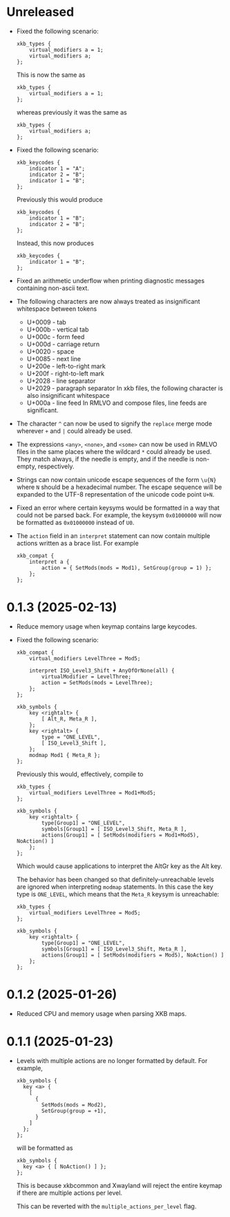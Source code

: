 # Unreleased

- Fixed the following scenario:

  ```xkb
  xkb_types {
      virtual_modifiers a = 1;
      virtual_modifiers a;
  };
  ```
  
  This is now the same as

  ```xkb
  xkb_types {
      virtual_modifiers a = 1;
  };
  ```
  
  whereas previously it was the same as

  ```xkb
  xkb_types {
      virtual_modifiers a;
  };
  ```
- Fixed the following scenario:

  ```xkb
  xkb_keycodes {
      indicator 1 = "A";
      indicator 2 = "B";
      indicator 1 = "B";
  };
  ```
  
  Previously this would produce

  ```xkb
  xkb_keycodes {
      indicator 1 = "B";
      indicator 2 = "B";
  };
  ```
  
  Instead, this now produces

  ```xkb
  xkb_keycodes {
      indicator 1 = "B";
  };
  ```
- Fixed an arithmetic underflow when printing diagnostic messages containing
  non-ascii text.
- The following characters are now always treated as insignificant whitespace
  between tokens
  - U+0009 - tab
  - U+000b - vertical tab
  - U+000c - form feed
  - U+000d - carriage return
  - U+0020 - space
  - U+0085 - next line
  - U+200e - left-to-right mark
  - U+200f - right-to-left mark
  - U+2028 - line separator
  - U+2029 - paragraph separator
  In xkb files, the following character is also insignificant whitespace
  - U+000a - line feed
  In RMLVO and compose files, line feeds are significant.
- The character `^` can now be used to signify the `replace` merge mode
  wherever `+` and `|` could already be used.
- The expressions `<any>`, `<none>`, and `<some>` can now be used in RMLVO files
  in the same places where the wildcard `*` could already be used. They match
  always, if the needle is empty, and if the needle is non-empty, respectively.
- Strings can now contain unicode escape sequences of the form `\u{N}` where `N`
  should be a hexadecimal number. The escape sequence will be expanded to the
  UTF-8 representation of the unicode code point `U+N`.
- Fixed an error where certain keysyms would be formatted in a way that could
  not be parsed back. For example, the keysym `0x01000000` will now be formatted
  as `0x01000000` instead of `U0`.
- The `action` field in an `interpret` statement can now contain multiple
  actions written as a brace list. For example

  ```xkb
  xkb_compat {
      interpret a {
          action = { SetMods(mods = Mod1), SetGroup(group = 1) };
      };
  };
  ```

# 0.1.3 (2025-02-13)

- Reduce memory usage when keymap contains large keycodes.
- Fixed the following scenario:

  ```xkb
  xkb_compat {
      virtual_modifiers LevelThree = Mod5;

      interpret ISO_Level3_Shift + AnyOfOrNone(all) {
          virtualModifier = LevelThree;
          action = SetMods(mods = LevelThree);
      };
  };

  xkb_symbols {
      key <rightalt> {
          [ Alt_R, Meta_R ],
      };
      key <rightalt> {
          type = "ONE_LEVEL",
          [ ISO_Level3_Shift ],
      };
      modmap Mod1 { Meta_R };
  };
  ```
  
  Previously this would, effectively, compile to

  ```xkb
  xkb_types {
      virtual_modifiers LevelThree = Mod1+Mod5;
  };

  xkb_symbols {
      key <rightalt> {
          type[Group1] = "ONE_LEVEL",
          symbols[Group1] = [ ISO_Level3_Shift, Meta_R ],
          actions[Group1] = [ SetMods(modifiers = Mod1+Mod5), NoAction() ]
      };
  };
  ```
  
  Which would cause applications to interpret the AltGr key as the Alt key.
  
  The behavior has been changed so that definitely-unreachable levels are ignored when
  interpreting `modmap` statements. In this case the key type is `ONE_LEVEL`, which means
  that the `Meta_R` keysym is unreachable:
  
  ```xkb
  xkb_types {
      virtual_modifiers LevelThree = Mod5;
  };

  xkb_symbols {
      key <rightalt> {
          type[Group1] = "ONE_LEVEL",
          symbols[Group1] = [ ISO_Level3_Shift, Meta_R ],
          actions[Group1] = [ SetMods(modifiers = Mod5), NoAction() ]
      };
  };
  ```

# 0.1.2 (2025-01-26)

- Reduced CPU and memory usage when parsing XKB maps.

# 0.1.1 (2025-01-23)

- Levels with multiple actions are no longer formatted by default. For example,

  ```xkb
  xkb_symbols {
    key <a> {
      [
        {
          SetMods(mods = Mod2),
          SetGroup(group = +1),
        }
      ]
    };
  };
  ```
  
  will be formatted as

  ```xkb
  xkb_symbols {
    key <a> { [ NoAction() ] };
  };
  ```
  
  This is because xkbcommon and Xwayland will reject the entire keymap if there are
  multiple actions per level.

  This can be reverted with the `multiple_actions_per_level` flag.
